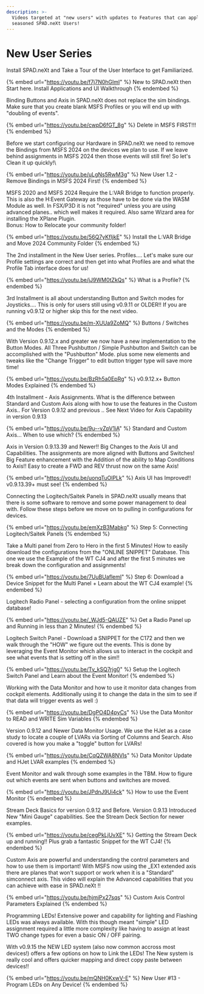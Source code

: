 ```yaml
---
description: >-
  Videos targeted at "new users" with updates to Features that can apply to even
  seasoned SPAD.neXt Users!
---
```


# New User Series

Install SPAD.neXt and Take a Tour of the User Interface to get Familiarized.

{% embed url="https://youtu.be/f7j7N0hGlmI" %}
New to SPAD.neXt then Start here.   Install Applications and UI Walkthrough
{% endembed %}

Binding Buttons and Axis in SPAD.neXt does not replace the sim bindings.  Make sure that you create blank MSFS Profiles or you will end up with "doubling of events".

{% embed url="https://youtu.be/cwpD6fGT_8g" %}
Delete in MSFS FIRST!!!
{% endembed %}

Before we start configuring our Hardware in SPAD.neXt we need to remove the Bindings from MSFS 2024 on the devices we plan to use.  If we leave behind assignments in MSFS 2024 then those events will still fire!  So let's Clean it up quickly!\


{% embed url="https://youtu.be/uLgNs5RwM3g" %}
New User 1.2 - Remove Bindings in MSFS 2024 First!
{% endembed %}



MSFS 2020 and MSFS 2024 Require the L:VAR Bridge to function properly.  This is also the H:Event Gateway as those have to be done via the WASM Module as well.  In FSX/P3D it is not "required" unless you are using advanced planes.. which well makes it required.  Also same Wizard area for installing the XPlane Plugin.\
Bonus: How to Relocate your community folder!

{% embed url="https://youtu.be/56Q7yKfIjkE" %}
Install the L:VAR Bridge and Move 2024 Community Folder
{% endembed %}

The 2nd installment in the New User series. Profiles.... Let's make sure our Profile settings are correct and then get into what Profiles are and what the Profile Tab interface does for us!

{% embed url="https://youtu.be/jJ9WM0tZkQs" %}
What is a Profile?
{% endembed %}

3rd Installment is all about understanding Button and Switch modes for Joysticks....  This is only for users still using v0.9.11 or OLDER!!  If you are running v0.9.12 or higher skip this for the next video.

{% embed url="https://youtu.be/m-XUUa9ZoMQ" %}
Buttons / Switches and the Modes
{% endembed %}

With Version 0.9.12.x and greater we now have a new implementation to the Button Modes.  All Three Pushbutton / Simple Pushbutton and Switch can be accomplished with the "Pushbutton" Mode.  plus some new elements and tweaks like the "Change Trigger" to edit button trigger type will save more time!

{% embed url="https://youtu.be/BzRh5a0EpRg" %}
v0.9.12.x+ Button Modes Explained
{% endembed %}

4th Installment - Axis Assignments.  What is the difference between Standard and Custom Axis along with how to use the features in the Custom Axis.. For Version 0.9.12 and previous .. See Next Video for Axis Capability in version 0.9.13

{% embed url="https://youtu.be/9u--vZpV1iA" %}
Standard and Custom Axis...  When to use which?
{% endembed %}

Axis in Version 0.9.13.39 and Newer!!  Big Changes to the Axis UI and Capabilities.  The assignments are more aligned with Buttons and Switches!  Big Feature enhancement with the Addition of the ability to Map Conditions to Axis!!  Easy to create a FWD and REV thrust now on the same Axis!

{% embed url="https://youtu.be/uonqTuOlPLk" %}
Axis UI has Improved!! v0.9.13.39+ must see!
{% endembed %}

Connecting the Logitech/Saitek Panels in SPAD.neXt usually means that there is some software to remove and some power management to deal with.  Follow these steps before we move on to pulling in configurations for devices.

{% embed url="https://youtu.be/emXzB3Mabkg" %}
Step 5: Connecting Logitech/Saitek Panels
{% endembed %}

Take a Multi panel from Zero to Hero in the first 5 Minutes!  How to easily download the configurations from the "ONLINE SNIPPET" Database.  This one we use the Example of the WT CJ4 and after the first 5 minutes we break down the configuration and assignments!

{% embed url="https://youtu.be/7UuBUaflemI" %}
Step 6: Download a Device Snippet for the Multi Panel + Learn about the WT CJ4 example!
{% endembed %}

Logitech Radio Panel -  selecting a configuration from the online snippet database!

{% embed url="https://youtu.be/_WJd5-QAUZE" %}
Get a Radio Panel up and Running in less than 2 Minutes!
{% endembed %}

Logitech Switch Panel - Download a SNIPPET for the C172 and then we walk through the "HOW" we figure out the events.  This is done by leveraging the Event Monitor which allows us to interact in the cockpit and see what events that is setting off in the sim!!

{% embed url="https://youtu.be/Tv_kSQ7rjg0" %}
Setup the Logitech Switch Panel and Learn about the Event Monitor!
{% endembed %}

Working with the Data Monitor and how to use it monitor data changes from cockpit elements.  Additionally using it to change the data in the sim to see if that data will trigger events as well :)

{% embed url="https://youtu.be/DgPO4D4pyCs" %}
Use the Data Monitor to READ and WRITE Sim Variables
{% endembed %}

Version 0.9.12 and Newer Data Monitor Usage.  We use the HJet as a case study to locate a couple of LVARs via Sorting of Columns and Search.  Also covered is how you make a "toggle" button for LVARs!

{% embed url="https://youtu.be/CqQZWA8NVIs" %}
Data Monitor Update and HJet LVAR examples
{% endembed %}



Event Monitor and walk through some examples in the TBM.   How to figure out which events are sent when buttons and switches are moved. &#x20;

{% embed url="https://youtu.be/JPdnJ9Ui4ck" %}
How to use the Event Monitor
{% endembed %}

Stream Deck Basics for version 0.9.12 and Before.  Version 0.9.13 Introduced New "Mini Gauge" capabilities.  See the Stream Deck Section for newer examples.

{% embed url="https://youtu.be/cegPkLjUvXE" %}
Getting the Stream Deck up and running!! Plus grab a fantastic Snippet for the WT CJ4!
{% endembed %}

Custom Axis are powerful and understanding the control parameters and how to use them is important!  With MSFS now using the \_EX1 extended axis there are planes that won't support or work when it is a "Standard" simconnect axis.  This video will explain the Advanced capabilities that you can achieve with ease in SPAD.neXt !!

{% embed url="https://youtu.be/hjmiPx27sqs" %}
Custom Axis Control Parameters Explained
{% endembed %}

Programming LEDs! Extensive power and capability for lighting and Flashing LEDs was always available. With this though meant "simple" LED assignment required a little more complexity like having to assign at least TWO change types for even a basic ON / OFF pairing.

With v0.9.15 the NEW LED system (also now common accross most devices!) offers a few options on how to Link the LEDs! The New system is really cool and offers quicker mapping and direct copy paste between devices!!

{% embed url="https://youtu.be/mQNH0KxwV-E" %}
New User #13 - Program LEDs on Any Device!
{% endembed %}
